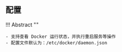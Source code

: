 ## 配置

!!! Abstract ""
    
    - 支持查看 Docker 运行状态，并执行重启服务等操作
    - 配置文件默认为：/etc/docker/daemon.json
